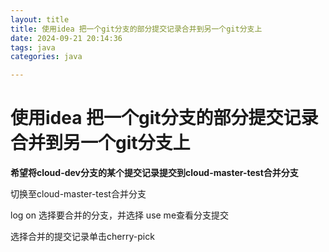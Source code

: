 ```yaml
---
layout: title
title: 使用idea 把一个git分支的部分提交记录合并到另一个git分支上
date: 2024-09-21 20:14:36
tags: java
categories: java

---
```


# 使用idea 把一个git分支的部分提交记录合并到另一个git分支上

<!-- more -->

**希望将cloud-dev分支的某个提交记录提交到cloud-master-test合并分支**

切换至cloud-master-test合并分支

log on 选择要合并的分支，并选择 use me查看分支提交

选择合并的提交记录单击cherry-pick

